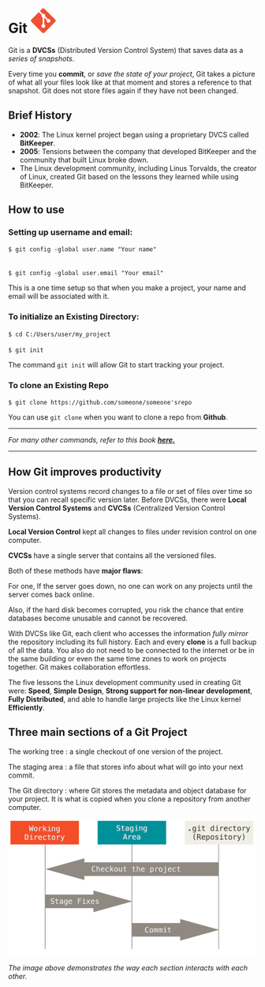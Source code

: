 # Git <img src="Images/git_logo.png" alt="git logo" width= 50 height=50>

Git is a **DVCSs** (Distributed Version Control System) that saves data as a *series of snapshots*. 

Every time you **commit**, or *save the state of your project*, Git takes a picture of what all your files look like at that moment and stores a
reference to that snapshot. Git does not store files again if they have not been changed.

## Brief History

* **2002**: The Linux kernel project began using a proprietary DVCS called **BitKeeper**.
* **2005**: Tensions between the company that developed BitKeeper and the community that built Linux broke down.
* The Linux development community, including Linus Torvalds, the creator of Linux, created Git based on the
  lessons they learned while using BitKeeper.

## How to use

### Setting up username and email:

    $ git config -global user.name "Your name"


    $ git config -global user.email "Your email"


This is a one time setup so that when you make a project, your name and email will be associated with it.

### To initialize an Existing Directory:

    $ cd C:/Users/user/my_project

    $ git init

The command `git init` will allow Git to start tracking your project. 

### To clone an Existing Repo

    $ git clone https://github.com/someone/someone'srepo

You can use `git clone` when you want to clone a repo from **Github**.

---

*For many other commands, refer to this book **[here.](https://git-scm.com/book/en/v2)***

---

## How Git improves productivity

Version control systems record changes to a file or set of files over time so that you can recall specific version
later. Before DVCSs, there were **Local Version Control Systems** and **CVCSs** (Centralized Version Control Systems).

**Local Version Control** kept all changes to files under revision control on one computer. 

**CVCSs** have a single server that contains all the versioned files.

Both of these methods have **major flaws**: 

For one, If the server goes down, no one can work on any projects until the server comes
back online. 

Also, if the hard disk becomes corrupted, you risk the chance that entire databases become unusable and
cannot be recovered.

With DVCSs like Git, each client who accesses the information *fully mirror* the repository including its full history.
Each and every **clone** is a full backup of all the data. You also do not need to be connected to the internet or be in
the same building or even the same time zones to work on projects together. Git makes collaboration effortless.

The five lessons the Linux development community used in creating Git were: **Speed**, **Simple Design**, **Strong support for
non-linear development**, **Fully Distributed**, and able to handle large projects like the Linux kernel **Efficiently**.

## Three main sections of a Git Project

The working tree
: a single checkout of one version of the project.

The staging area
: a file that stores info about what will go into your next commit.

The Git directory
: where Git stores the metadata and object database for your project. It is what is copied when
you clone a repository from another computer.



![Git sections](Images/git_sections.png)

*The image above demonstrates the way each section interacts with each other.*
